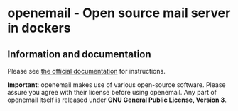 # openemail - Open source mail server in dockers

## Information and documentation

Please see [the official documentation](https://docs.opnemail.io/) for instructions.

**Important**: openemail makes use of various open-source software. Please assure you agree with their license before using openemail. Any part of openemail itself is released under **GNU General Public License, Version 3**.
